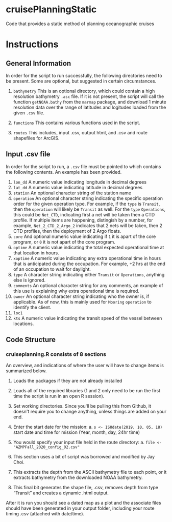 # cruisePlanningStatic
Code that provides a static method of planning oceanographic cruises

# Instructions

## General Information
In order for the script to run successfully, the following directories need to be present. Some are optional, but suggested in certain circumstances. 

1. `bathymetry` This is an optional directory, which could contain a high resolution bathymetry `.asc` file. If it is not present, the script will call the function `getNOAA.bathy` from the `marmap` package, and download 1 minute resolution data over the range of latitudes and logitudes loaded from the given `.csv` file.

2. `functions` This contains various functions used in the script.

3. `routes` This includes, input .csv, output html, and .csv and route shapefiles for ArcGIS.

## Input .csv file

In order for the script to run, a `.csv` file must be pointed to which contains the following contents. An example has been provided.

  1. `lon_dd` A numeric value indicating longitude in decimal degrees
  2. `lat_dd` A numeric value indicating latitude in decimal degrees
  3. `station` An optional character string of the station name
  4. `operation` An optional character string indicating the specific operation order for the given operation type. For example, if the `type` is `Transit`, then the `operation` will likely be `Transit` as well. For the `type` `Operations`, this could be `Net_CTD`, indicating first a net will be taken then a CTD profile. If multiple items are happening, distingish by a number, for example, `Net_2_CTD_2_Argo_2` indicates that 2 nets will be taken, then 2 CTD profiles, then the deployment of 2 Argo floats.
  5. `core` And optional numeric value indicating if `1` it is apart of the core program, or `0` it is not apart of the core program.
  6. `optime` A numeric value indicating the total expected operational time at that location in hours.
  7. `xoptime` A numeric value indicating any extra operational time in hours that is anticipated during the occupation. For example, +2 hrs at the end of an occupation to wait for daylight.
  8. `type` A character string indicating either `Transit` or `Operations`, anything else is ignored.
  9. `comments` An optional character string for any comments, an example of this use is explaining why extra operational time is required.
  10. `owner` An optional character string indicating who the owner is, if applicable. As of now, this is mainly used for `Mooring` `operation` to identify the client.
  11. `loc1`
  12. `kts` A numeric value indicating the transit speed of the vessel between locations.

## Code Structure 

### cruiseplanning.R consists of 8 sections

An overview, and indications of where the user will have to change items is summarized below.

1. Loads the packages if they are not already installed

2. Loads all of the required libraries (1 and 2 only need to be run the first time the script is run in an open R session).

3. Set working directories. Since you'll be pulling this from Github, it doesn't require you to change anything, unless things are added on your end.

4. Enter the start date for the mission:
  a. `s <- ISOdate(2019, 10, 05, 18)` start date and time for mission (Year, month, day, 24hr time)

5. You would specify your input file held in the route directory:
  a. `file <- "AZMPFall_2020_config_02.csv"`
  
6. This section uses a bit of script was borrowed and modified by Jay Choi.

7. This extracts the depth from the ASCII bathymetry file to each point, or it extracts bathymetry from the downloaded NOAA bathymetry.

8. This final bit generates the shape file, .csv, removes depth from type “Transit” and creates a dynamic .html output.
 
After it is run you should see a dated map as a plot and the associate files should have been generated in your output folder, including your route timing .csv (attached with date/time).

